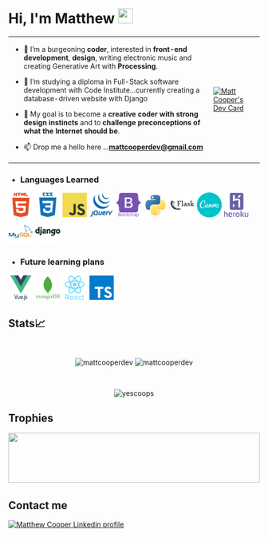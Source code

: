 # Hi, I'm Matthew <img src="https://github.com/TheDudeThatCode/TheDudeThatCode/blob/master/Assets/Hi.gif" height="30px" width="30px">

<table>
<tr>
  <td valign="center">
    
  - 👀 I’m a burgeoning **coder**, interested in **front-end development**, **design**, writing electronic music and creating Generative Art with **Processing**. 
    
  - 🌱 I’m studying a diploma in Full-Stack software development with Code Institute...currently creating a database-driven website with Django
    
  - 🎯 My goal is to become a **creative coder with strong design instincts** and to **challenge preconceptions of what the Internet should be**. 
    
  - 📫 Drop me a hello here ...**mattcooperdev@gmail.com**    

  <td>
<a href="https://app.daily.dev/mattcooperdev"><img src="https://api.daily.dev/devcards/e7de46e3fb3d4165a225c54f796b8414.png?r=4zk" width="400" alt="Matt Cooper's Dev Card"/></a>
  </td>
  
</tr>
</table>
  
- ### **Languages Learned**

<img src="https://github.com/devicons/devicon/blob/master/icons/html5/html5-plain-wordmark.svg" alt="HTML logo" width="50px" height="50px" /> <img src="https://github.com/devicons/devicon/blob/master/icons/css3/css3-plain-wordmark.svg" alt="CSS logo" width="50px" height="50px" /> <img src="https://github.com/devicons/devicon/blob/master/icons/javascript/javascript-original.svg" alt="JavaScript logo" width="50px" height="50px" /> <img src="https://github.com/devicons/devicon/blob/master/icons/jquery/jquery-plain-wordmark.svg" alt="jQuery logo" width="50px" height="50px" /> <img src="https://github.com/devicons/devicon/blob/master/icons/bootstrap/bootstrap-plain-wordmark.svg" alt="Bootstrap logo" height="50px" width="50px" /> <img src="https://github.com/devicons/devicon/blob/master/icons/python/python-original.svg" alt="Python logo" width="50px" height="50px" /> <img src="https://github.com/devicons/devicon/blob/master/icons/flask/flask-original-wordmark.svg" alt="Flask logo" width="50px" height="50px" /> <img src="https://github.com/devicons/devicon/blob/master/icons/canva/canva-original.svg" alt="Canva logo" width="50px" height="50px" /> <img src="https://github.com/devicons/devicon/blob/master/icons/heroku/heroku-plain-wordmark.svg" alt="Heroku logo" width="50px" height="50px" /> <img src="https://github.com/devicons/devicon/blob/master/icons/mysql/mysql-original-wordmark.svg" alt="mySQL logo" height="50px" width="50px" /> <img src="https://github.com/devicons/devicon/blob/master/icons/django/django-plain-wordmark.svg" alt="Django logo" width="50px" height="50px">


- ### **Future learning plans**
 <img src="https://github.com/devicons/devicon/blob/master/icons/vuejs/vuejs-original-wordmark.svg" alt="VueJS logo" height="50px" width="50px" /> <img src="https://github.com/devicons/devicon/blob/master/icons/mongodb/mongodb-plain-wordmark.svg" alt="MongoDB logo" width="50px" height="50px" /> <img src="https://github.com/devicons/devicon/blob/master/icons/react/react-original-wordmark.svg" alt="React logo" height="50px" width="50px" /> <img src="https://github.com/devicons/devicon/blob/master/icons/typescript/typescript-original.svg" alt="Typescript logo" height="50px" width="50px" />
  
<!---
YesCoops/YesCoops is a ✨ special ✨ repository because its `README.md` (this file) appears on your GitHub profile.
You can click the Preview link to take a look at your changes.
--->

## Stats📈 

<br>
<p align="center"> <img width="40%" src="https://github-readme-stats.vercel.app/api/top-langs?username=mattcooperdev&show_icons=true&theme=dracula&locale=en&layout=compact&hide_border=true" alt="mattcooperdev"/>  <img width="48%" src="https://github-readme-stats.vercel.app/api?username=mattcooperdev&show_icons=true&theme=dracula&locale=en&hide_border=true" alt="mattcooperdev" /> </p>
<br> 
<p align="center"> <img src="https://github-readme-streak-stats.herokuapp.com/?user=mattcooperdev&theme=dracula&hide_border=true" alt="yescoops" /> </p>

## Trophies

<img width="100%" height="100px" src="https://github-profile-trophy.vercel.app/?username=mattcooperdev&theme=dracula"/>


## Contact me

<a href="https://linkedin.com/in/matthew-cooper-dev"><img src="https://user-images.githubusercontent.com/88374843/164432984-7adb4e33-4e8a-4651-91bf-32537634a375.png" width="100px" alt="Matthew Cooper Linkedin profile">
